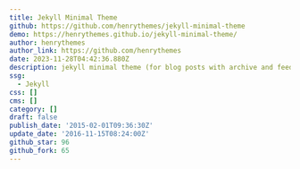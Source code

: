 ```yaml
---
title: Jekyll Minimal Theme
github: https://github.com/henrythemes/jekyll-minimal-theme
demo: https://henrythemes.github.io/jekyll-minimal-theme/
author: henrythemes
author_link: https://github.com/henrythemes
date: 2023-11-28T04:42:36.880Z
description: jekyll minimal theme (for blog posts with archive and feed)
ssg:
  - Jekyll
css: []
cms: []
category: []
draft: false
publish_date: '2015-02-01T09:36:30Z'
update_date: '2016-11-15T08:24:00Z'
github_star: 96
github_fork: 65
---
```

